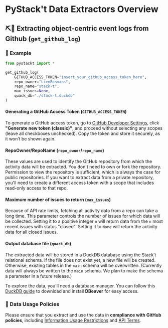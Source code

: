 # PyStack't Data Extractors Overview

## ⛏️🐙 Extracting object-centric event logs from Github (`get_github_log`)

### 📝 Example
```python
from pystackt import *

get_github_log(
    GITHUB_ACCESS_TOKEN="insert_your_github_access_token_here",
    repo_owner="LienBosmans",
    repo_name="stack-t",
    max_issues=None,
    quack_db="./stack-t.duckdb"
)
```

#### Generating a GitHub Access Token (`GITHUB_ACCESS_TOKEN`)
To generate a GitHub access token, go to [GitHub Developer Settings](https://github.com/settings/tokens), click **"Generate new token (classic)"**, and proceed without selecting any scopes (leave all checkboxes unchecked). Copy the token and store it securely, as it won’t be shown again.

#### RepoOwner/RepoName (`repo_owner`/`repo_name`)
These values are used to identify the GitHub repository from which the activity data will be extracted. You don't need to own or fork the repository. Permission to view the repository is sufficient, which is always the case for public repositories. If you want to extract data from a private repository, you'll need to create a different access token with a scope that includes read-only access to that repo.

#### Maximum number of issues to return (`max_issues`)
Because of API rate limits, fetching all activity data from a repo can take a long time. This parameter controls the number of issues for which data will be collected. Setting it to a positive integer `n` will return data from the `n` most recent issues with status "closed". Setting it to `None` will return the activity data for all closed issues.

#### Output database file (`quack_db`)
The extracted data will be stored in a DuckDB database using the Stack't relational schema. If the file does not exist yet, a new file will be created. Otherwise, existing tables in the `main` schema will be overwritten. (Currently data will always be written to the `main` schema. We plan to make the schema a parameter in a future release.)

To explore the data, you'll need a database manager. You can follow this [DuckDB guide](https://duckdb.org/docs/guides/sql_editors/dbeaver.html) to download and install **DBeaver** for easy access.  

### 📜 Data Usage Policies
Please ensure that you extract and use the data in **compliance with GitHub policies**, including [Information Usage Restrictions](https://docs.github.com/en/site-policy/acceptable-use-policies/github-acceptable-use-policies#7-information-usage-restrictions) and [API Terms](https://docs.github.com/en/site-policy/github-terms/github-terms-of-service#h-api-terms).
